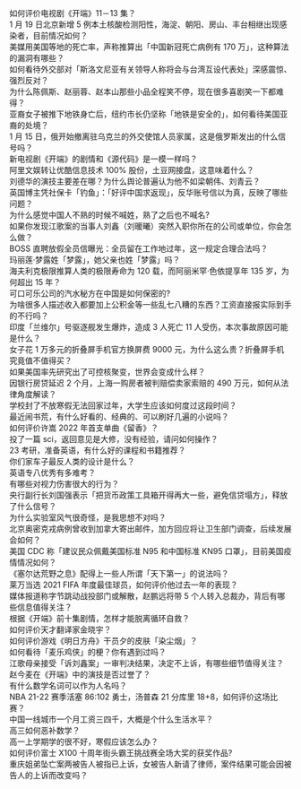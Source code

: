 如何评价电视剧《开端》11－13 集？  
1 月 19 日北京新增 5 例本土核酸检测阳性，海淀、朝阳、房山、丰台相继出现感染者，目前情况如何？  
美媒用美国等地的死亡率，声称推算出「中国新冠死亡病例有 170 万」，这种算法的漏洞有哪些？  
如何看待外交部对「斯洛文尼亚有关领导人称将会与台湾互设代表处」深感震惊、强烈反对？  
为什么陈佩斯、赵丽蓉、赵本山那些小品全程笑不停，现在很多喜剧笑一下都难得？  
亚裔女子被推下地铁身亡后，纽约市长仍坚称「地铁是安全的」，如何看待美国亚裔的处境？  
1 月 15 日，俄开始撤离驻乌克兰的外交使馆人员家属，这是俄罗斯发出的什么信号吗？  
新电视剧《开端》的剧情和《源代码》是一模一样吗？  
阿里文娱转让优酷信息技术 100%  股份，土豆网接盘，这意味着什么？  
刘德华的演技主要差在哪？为什么舆论普遍认为他不如梁朝伟、刘青云？  
英国博主凭社保卡「钓鱼」：「好评中国求返现」，反华账号信以为真，反映了哪些问题？  
为什么感觉中国人不熟的时候不喊姓，熟了之后也不喊名?  
如果你发现江歌案的当事人刘鑫（刘暖曦）突然入职你所在的公司或单位，你会怎么做？  
BOSS 直聘放假全员信曝光：全员留在工作地过年，这一规定合理合法吗？  
玛丽莲·梦露姓「梦露」，她父亲也姓「梦露」吗？  
海夫利克极限推算人类的极限寿命为 120 载，而阿丽米罕·色依提享年 135 岁，为何超出 15 年？  
可口可乐公司的汽水秘方在中国是如何保密的?  
为啥很多人描述收入都要加上公积金等一些乱七八糟的东西？工资直接报实际到手的不行吗？  
印度「兰维尔」号驱逐舰发生爆炸，造成 3 人死亡 11 人受伤，本次事故原因可能是什么？  
女子花 1 万多元的折叠屏手机官方换屏费 9000 元，为什么这么贵？折叠屏手机究竟值不值得买？  
如果美国率先研究出了可控核聚变，世界会变成什么样？  
因银行房贷延迟 2 个月，上海一购房者被判赔偿卖家索赔的 490 万元，如何从法律角度解读？  
学校封了不放寒假无法回家过年，大学生应该如何度过这段时间？  
最近闹书荒，有什么好看的、经典的、可以刷好几遍的小说吗？  
如何评价许嵩 2022 年首支单曲《留香》？  
投了一篇 sci，返回意见是大修，没有经验，请问如何操作？  
23 考研，准备英语，有什么好的课程和书籍推荐？  
你们家车子最反人类的设计是什么？  
英语专八优秀有多难考？  
有哪些对视力伤害很大的行为？  
央行副行长刘国强表示「把货币政策工具箱开得再大一些，避免信贷塌方」，释放了什么信号？  
为什么实验室风气很奇怪，是我思想不对吗？  
北京奥密克戎病例曾收到加拿大寄出邮件，加方回应将让卫生部门调查，后续发展会如何？  
美国 CDC 称「建议民众佩戴美国标准 N95 和中国标准 KN95 口罩」，目前美国疫情情况如何？  
《塞尔达荒野之息》配得上一些人所谓「天下第一」的说法吗？  
莱万当选 2021 FIFA 年度最佳球员，如何评价他过去一年的表现？  
媒体报道称字节跳动战投部门或解散，赵鹏远将带 5 个人转入总裁办，背后有哪些信息值得关注？  
根据《开端》前十集剧情，怎样才能脱离循环自救？  
如何评价天才翻译家金晓宇？  
如何评价游戏《明日方舟》干员夕的皮肤「染尘烟」？  
如何看待「麦乐鸡侠」的梗？你有遇到过吗？  
江歌母亲接受「诉刘鑫案」一审判决结果，决定不上诉，有哪些细节值得关注？  
赵今麦在《开端》中的演技是否过誉了？  
有什么数学名词可以作为人名吗？  
NBA 21-22 赛季活塞 86:102 勇士，汤普森 21 分库里 18+8，如何评价这场比赛？  
中国一线城市一个月工资三四千，大概是个什么生活水平？  
高三如何恶补数学？  
高一上学期学的很不好，寒假应该怎么办？  
如何评价富士 X100 十周年街头霸王挑战赛全场大奖的获奖作品?  
重庆姐弟坠亡案两被告人被指已上诉，女被告人新请了律师，案件结果可能会因被告人的上诉而改变吗？  
